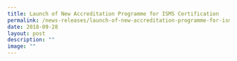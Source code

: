 ```yaml
---
title: Launch of New Accreditation Programme for ISMS Certification
permalink: /news-releases/launch-of-new-accreditation-programme-for-isms-certification/
date: 2018-09-28
layout: post
description: ""
image: ""
---
```

